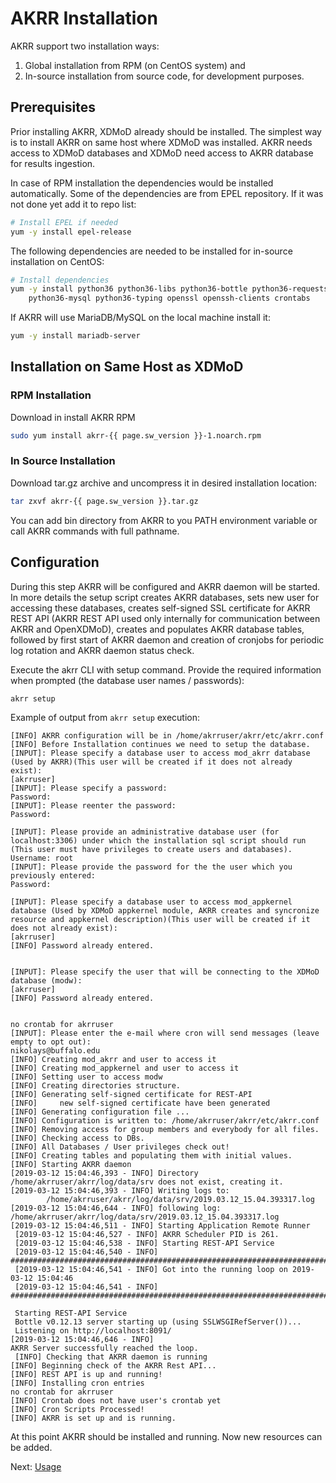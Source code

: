 # AKRR Installation

AKRR support two installation ways: 
1) Global installation from RPM (on CentOS system) and 
2) In-source installation from source code, for development purposes.

## Prerequisites

Prior installing AKRR, XDMoD already should be installed. The simplest way is to 
install AKRR on same host where XDMoD was installed. AKRR needs access to XDMoD 
databases and XDMoD need access to AKRR database for results ingestion.

In case of RPM installation the dependencies would be installed automatically. Some of
the dependencies are from EPEL repository. If it was not done yet add it to repo list:

```bash
# Install EPEL if needed
yum -y install epel-release
```

The following dependencies are needed to be installed for in-source installation on CentOS:
 
```bash
# Install dependencies
yum -y install python36 python36-libs python36-bottle python36-requests \
    python36-mysql python36-typing openssl openssh-clients crontabs
```

If AKRR will use MariaDB/MySQL on the local machine install it:
```bash 
yum -y install mariadb-server  
```

## Installation on Same Host as XDMoD
### RPM Installation

Download in install AKRR RPM
```bash
sudo yum install akrr-{{ page.sw_version }}-1.noarch.rpm
```

### In Source Installation

Download tar.gz archive and uncompress it in desired installation location:
```bash
tar zxvf akrr-{{ page.sw_version }}.tar.gz
``` 

You can add bin directory from AKRR to you PATH environment variable or 
call AKRR commands with full pathname.

## Configuration
During this step AKRR will be configured and AKRR daemon will be started. 
In more details the setup script creates AKRR databases, sets new user for 
accessing these databases, creates self-signed SSL certificate for AKRR 
REST API (AKRR REST API used only internally for communication between AKRR 
and OpenXDMoD),  creates and populates AKRR database tables, followed by 
first start of AKRR daemon and creation of cronjobs for periodic log rotation 
and AKRR daemon status check.

Execute the akrr CLI with setup command. Provide the required information 
when prompted 
(the database user names / passwords):

```bash
akrr setup
```


Example of output from `akrr setup` execution:

```text
[INFO] AKRR configuration will be in /home/akrruser/akrr/etc/akrr.conf
[INFO] Before Installation continues we need to setup the database.
[INPUT]: Please specify a database user to access mod_akrr database (Used by AKRR)(This user will be created if it does not already exist):
[akrruser] 
[INPUT]: Please specify a password:
Password: 
[INPUT]: Please reenter the password:
Password: 

[INPUT]: Please provide an administrative database user (for localhost:3306) under which the installation sql script should run (This user must have privileges to create users and databases).
Username: root
[INPUT]: Please provide the password for the the user which you previously entered:
Password: 

[INPUT]: Please specify a database user to access mod_appkernel database (Used by XDMoD appkernel module, AKRR creates and syncronize resource and appkernel description)(This user will be created if it does not already exist):
[akrruser] 
[INFO] Password already entered.


[INPUT]: Please specify the user that will be connecting to the XDMoD database (modw):
[akrruser] 
[INFO] Password already entered.


no crontab for akrruser
[INPUT]: Please enter the e-mail where cron will send messages (leave empty to opt out):
nikolays@buffalo.edu
[INFO] Creating mod_akrr and user to access it
[INFO] Creating mod_appkernel and user to access it
[INFO] Setting user to access modw
[INFO] Creating directories structure.
[INFO] Generating self-signed certificate for REST-API
[INFO]     new self-signed certificate have been generated
[INFO] Generating configuration file ...
[INFO] Configuration is written to: /home/akrruser/akrr/etc/akrr.conf
[INFO] Removing access for group members and everybody for all files.
[INFO] Checking access to DBs.
[INFO] All Databases / User privileges check out!
[INFO] Creating tables and populating them with initial values.
[INFO] Starting AKRR daemon
[2019-03-12 15:04:46,393 - INFO] Directory /home/akrruser/akrr/log/data/srv does not exist, creating it.
[2019-03-12 15:04:46,393 - INFO] Writing logs to:
        /home/akrruser/akrr/log/data/srv/2019.03.12_15.04.393317.log
[2019-03-12 15:04:46,644 - INFO] following log: /home/akrruser/akrr/log/data/srv/2019.03.12_15.04.393317.log
[2019-03-12 15:04:46,511 - INFO] Starting Application Remote Runner
 [2019-03-12 15:04:46,527 - INFO] AKRR Scheduler PID is 261.
 [2019-03-12 15:04:46,538 - INFO] Starting REST-API Service
 [2019-03-12 15:04:46,540 - INFO] ####################################################################################################
 [2019-03-12 15:04:46,541 - INFO] Got into the running loop on 2019-03-12 15:04:46
 [2019-03-12 15:04:46,541 - INFO] ####################################################################################################
 
 Starting REST-API Service
 Bottle v0.12.13 server starting up (using SSLWSGIRefServer())...
 Listening on http://localhost:8091/
[2019-03-12 15:04:46,646 - INFO] 
AKRR Server successfully reached the loop.
 [INFO] Checking that AKRR daemon is running
[INFO] Beginning check of the AKRR Rest API...
[INFO] REST API is up and running!
[INFO] Installing cron entries
no crontab for akrruser
[INFO] Crontab does not have user's crontab yet
[INFO] Cron Scripts Processed!
[INFO] AKRR is set up and is running.
```

At this point AKRR should be installed and running. Now new resources can be added.

Next: [Usage](AKRR_Usage.md)

